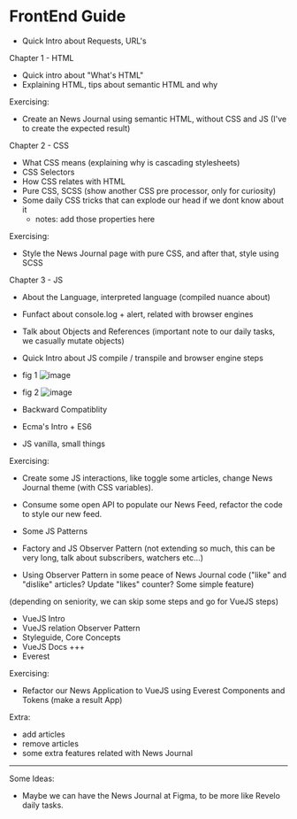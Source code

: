 # FrontEnd Guide

- Quick Intro about Requests, URL's

Chapter 1 - HTML

- Quick intro about "What's HTML"
- Explaining HTML, tips about semantic HTML and why

Exercising:
- Create an News Journal using semantic HTML, without CSS and JS (I've to create the expected result)


Chapter 2 - CSS

- What CSS means (explaining why is cascading stylesheets)
- CSS Selectors
- How CSS relates with HTML
- Pure CSS, SCSS (show another CSS pre processor, only for curiosity)
- Some daily CSS tricks that can explode our head if we dont know about it
  - notes: add those properties here

Exercising:
- Style the News Journal page with pure CSS, and after that, style using SCSS


Chapter 3 - JS

- About the Language, interpreted language (compiled nuance about)
- Funfact about console.log + alert, related with browser engines
- Talk about Objects and References (important note to our daily tasks, we casually mutate objects)
- Quick Intro about JS compile / transpile and browser engine steps
- fig 1
![image](https://user-images.githubusercontent.com/25435624/145222215-8dc0de8f-9fe0-4a6b-90c4-c20d34817a82.png)
- fig 2
![image](https://user-images.githubusercontent.com/25435624/145222259-0c3e77e1-312c-44b6-9d47-9753afbcbc27.png)

- Backward Compatiblity
- Ecma's Intro + ES6
- JS vanilla, small things

Exercising:
 - Create some JS interactions, like toggle some articles, change News Journal theme (with CSS variables).
 - Consume some open API to populate our News Feed, refactor the code to style our new feed.
 
- Some JS Patterns
- Factory and JS Observer Pattern (not extending so much, this can be very long, talk about subscribers, watchers etc...)
- Using Observer Pattern in some peace of News Journal code ("like" and "dislike" articles? Update "likes" counter? Some simple feature)

 (depending on seniority, we can skip some steps and go for VueJS steps)
 
- VueJS Intro
- VueJS relation Observer Pattern
- Styleguide, Core Concepts
- VueJS Docs +++
- Everest

Exercising:
- Refactor our News Application to VueJS using Everest Components and Tokens (make a result App)

Extra:
- add articles
- remove articles
- some extra features related with News Journal
-------------

Some Ideas:

- Maybe we can have the News Journal at Figma, to be more like Revelo daily tasks.
